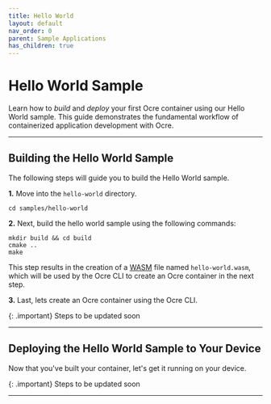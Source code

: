 ```yaml
---
title: Hello World 
layout: default
nav_order: 0 
parent: Sample Applications
has_children: true 
---
```


# Hello World Sample

Learn how to *build* and *deploy* your first Ocre container using our Hello World sample. This guide demonstrates the fundamental workflow of containerized application development with Ocre.

---

## Building the Hello World Sample

The following steps will guide you to build the Hello World sample.

**1.** Move into the `hello-world` directory.
```
cd samples/hello-world
```

**2.** Next, build the hello world sample using the following commands:
```
mkdir build && cd build
cmake ..
make
```

This step results in the creation of a [WASM](https://webassembly.org/) file named `hello-world.wasm`, which will be used by the Ocre CLI to create an Ocre container in the next step.

**3.** Last, lets create an Ocre container using the Ocre CLI.

{: .important}
Steps to be updated soon

___

## Deploying the Hello World Sample to Your Device

Now that you've built your container, let's get it running on your device.

{: .important}
Steps to be updated soon

---
